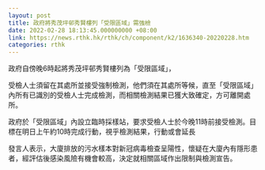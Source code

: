 ```yaml
---
layout: post
title: 政府將秀茂坪邨秀賢樓列「受限區域」需強檢
date: 2022-02-28 18:13:45.000000000 +08:00
link: https://news.rthk.hk/rthk/ch/component/k2/1636340-20220228.htm
categories: rthk
---
```


政府自傍晚6時起將秀茂坪邨秀賢樓列為「受限區域」，

受檢人士須留在其處所並接受強制檢測，他們須在其處所等候，直至「受限區域」內所有已識別的受檢人士完成檢測，而相關檢測結果已獲大致確定，方可離開處所。

政府於「受限區域」內設立臨時採樣站，要求受檢人士於今晚11時前接受檢測。目標在明日上午約10時完成行動，視乎檢測結果，行動或會延長

發言人表示，大廈排放的污水樣本對新冠病毒檢查呈陽性，懷疑在大廈內有隱形患者，經評估後感染風險有機會較高，決定就相關區域作出限制與檢測宣告。　
